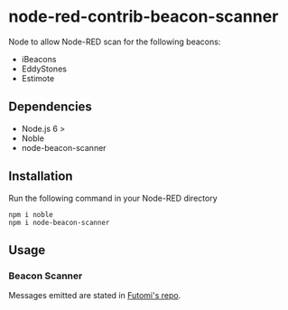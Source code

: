 # node-red-contrib-beacon-scanner

Node to allow Node-RED scan for the following beacons:
- iBeacons
- EddyStones
- Estimote

Dependencies 
-------
- Node.js 6 >
- Noble
- node-beacon-scanner

Installation
-------

Run the following command in your Node-RED directory
	
    npm i noble
    npm i node-beacon-scanner

Usage
-----

### Beacon Scanner

Messages emitted are stated in [Futomi's repo](https://github.com/futomi/node-beacon-scanner#beaconscanneradvertisement-object).